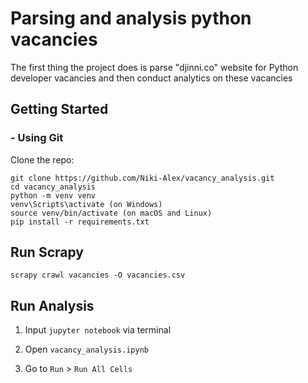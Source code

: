 # Parsing and analysis python vacancies

The first thing the project does is parse "djinni.co" 
website for Python developer vacancies and then 
conduct analytics on these vacancies

## Getting Started

### - Using Git

Clone the repo:

```
git clone https://github.com/Niki-Alex/vacancy_analysis.git
cd vacancy_analysis
python -m venv venv
venv\Scripts\activate (on Windows)
source venv/bin/activate (on macOS and Linux)
pip install -r requirements.txt
```

## Run Scrapy

```
scrapy crawl vacancies -O vacancies.csv
```

## Run Analysis

1. Input ```jupyter notebook``` via terminal

2. Open ```vacancy_analysis.ipynb```

3. Go to ```Run``` > ```Run All Cells```
